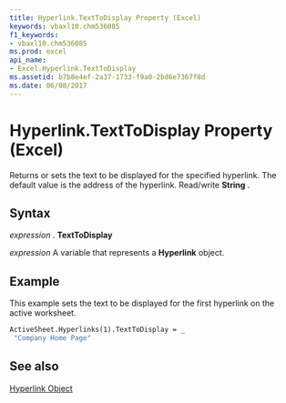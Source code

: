```yaml
---
title: Hyperlink.TextToDisplay Property (Excel)
keywords: vbaxl10.chm536085
f1_keywords:
- vbaxl10.chm536085
ms.prod: excel
api_name:
- Excel.Hyperlink.TextToDisplay
ms.assetid: b7b8e4ef-2a37-1733-f9a0-2bd6e7367f8d
ms.date: 06/08/2017
---
```



# Hyperlink.TextToDisplay Property (Excel)

Returns or sets the text to be displayed for the specified hyperlink. The default value is the address of the hyperlink. Read/write  **String** .


## Syntax

 _expression_ . **TextToDisplay**

 _expression_ A variable that represents a **Hyperlink** object.


## Example

This example sets the text to be displayed for the first hyperlink on the active worksheet.


```vb
ActiveSheet.Hyperlinks(1).TextToDisplay = _ 
 "Company Home Page"
```


## See also


[Hyperlink Object](Excel.Hyperlink.md)

